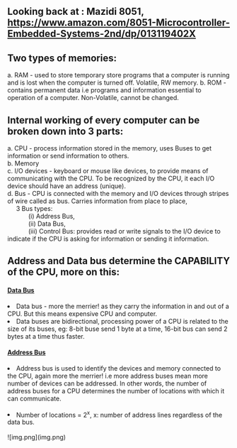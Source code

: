 ## Looking back at : Mazidi 8051, https://www.amazon.com/8051-Microcontroller-Embedded-Systems-2nd/dp/013119402X


## Two types of memories:
<p>
a. RAM - used to store temporary store programs that a computer is running and is lost when the computer is turned off. Volatile, RW memory.  
b. ROM - contains permanent data i.e programs and information essential to operation of a computer. Non-Volatile, cannot be changed.  
</p>

## Internal working of every computer can be broken down into 3 parts:
<p>
a. CPU - process information stored in the memory, uses Buses to get information or send information to others. <br> 
b. Memory <br>
c. I/O devices - keyboard or mouse like devices, to provide means of communicating with the CPU. To be recognized by the CPU, it each I/O device should have an address (unique). <br>
d. Bus - CPU is connected with the memory and I/O devices through stripes of wire called as bus. Carries information from place to place, <br>
 &nbsp;&nbsp;&nbsp;&nbsp; 3 Bus types: <br>&nbsp;&nbsp;&nbsp;&nbsp;&nbsp;&nbsp;&nbsp;&nbsp;&nbsp;&nbsp;&nbsp;&nbsp;(i) Address Bus, <br>&nbsp;&nbsp;&nbsp;&nbsp;&nbsp;&nbsp;&nbsp;&nbsp;&nbsp;&nbsp;&nbsp; (ii) Data Bus, <br>&nbsp;&nbsp;&nbsp;&nbsp;&nbsp;&nbsp;&nbsp;&nbsp;&nbsp;&nbsp;&nbsp; (iii) Control Bus: provides read or write signals to the I/O device to indicate if the CPU is asking for information or sending it information. <br>
</p>


## Address and Data bus determine the CAPABILITY of the CPU, more on this:
<p>
<h4><u>Data Bus</u></h4>
<li>Data bus - more the merrier! as they carry the information in and out of a CPU. But this means expensive CPU and computer. <br>
<li> Data buses are bidirectional, processing power of a CPU is related to the size of its buses, eg: 8-bit buse send 1 byte at a time, 16-bit bus can send 2 bytes at a time thus faster.</li>

<h4><u>Address Bus</u></h4>
<li>Address bus is used to identify the devices and memory connected to the CPU, again more the merrier! i.e more address buses mean more number of devices can be addressed. In other words, the number of address buses for a CPU determines the number of locations with which it can communicate.</li> <br>
<li>Number of locations = 2<sup>x</sup>, x: number of address lines regardless of the data bus.</li> <br>
 ![img.png](img.png)
</p>





					 



